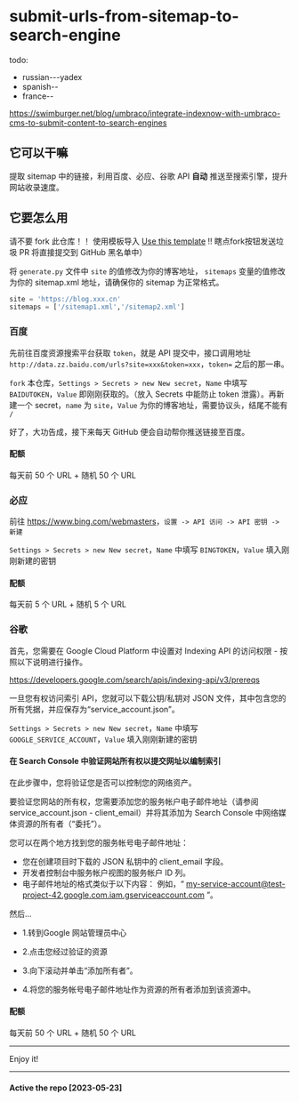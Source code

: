 # submit-urls-from-sitemap-to-search-engine

todo:

* russian---yadex
* spanish--
* france--

https://swimburger.net/blog/umbraco/integrate-indexnow-with-umbraco-cms-to-submit-content-to-search-engines



## 它可以干嘛

提取 sitemap 中的链接，利用百度、必应、谷歌 API **自动** 推送至搜索引擎，提升网站收录速度。

## 它要怎么用

请不要 fork 此仓库！！ 使用模板导入 [Use this template](https://github.com/MHG-LAB/submit-urls-from-sitemap-to-search-engine/generate) !! 瞎点fork按钮发送垃圾 PR 将直接提交到 GitHub 黑名单中）

将 `generate.py` 文件中 `site` 的值修改为你的博客地址， `sitemaps` 变量的值修改为你的 sitemap.xml 地址，请确保你的 sitemap 为正常格式。

```py
site = 'https://blog.xxx.cn'
sitemaps = ['/sitemap1.xml','/sitemap2.xml']
```

### 百度

先前往百度资源搜索平台获取 `token`，就是 API 提交中，接口调用地址 `http://data.zz.baidu.com/urls?site=xxx&token=xxx`，`token=` 之后的那一串。

`fork` 本仓库，`Settings > Secrets > new New secret`，`Name` 中填写 `BAIDUTOKEN`，`Value` 即刚刚获取的。（放入 Secrets 中能防止 token 泄露）。再新建一个 secret，`name` 为 `site`，`Value` 为你的博客地址，需要协议头，结尾不能有 `/`

好了，大功告成，接下来每天 GitHub 便会自动帮你推送链接至百度。

#### 配额

每天前 50 个 URL + 随机 50 个 URL

### 必应

前往 <https://www.bing.com/webmasters>，`设置 -> API 访问 -> API 密钥 -> 新建`

`Settings > Secrets > new New secret`，`Name` 中填写 `BINGTOKEN`，`Value` 填入刚刚新建的密钥

#### 配额

每天前 5 个 URL + 随机 5 个 URL

### 谷歌

首先，您需要在 Google Cloud Platform 中设置对 Indexing API 的访问权限 - 按照以下说明进行操作。

https://developers.google.com/search/apis/indexing-api/v3/prereqs

一旦您有权访问索引 API，您就可以下载公钥/私钥对 JSON 文件，其中包含您的所有凭据，并应保存为“service_account.json”。

`Settings > Secrets > new New secret`，`Name` 中填写 `GOOGLE_SERVICE_ACCOUNT`，`Value` 填入刚刚新建的密钥

#### 在 Search Console 中验证网站所有权以提交网址以编制索引

在此步骤中，您将验证您是否可以控制您的网络资产。

要验证您网站的所有权，您需要添加您的服务帐户电子邮件地址（请参阅 service_account.json - client_email）并将其添加为 Search Console 中网络媒体资源的所有者（“委托”）。

您可以在两个地方找到您的服务帐号电子邮件地址：

- 您在创建项目时下载的 JSON 私钥中的 client_email 字段。
- 开发者控制台中服务帐户视图的服务帐户 ID 列。
- 电子邮件地址的格式类似于以下内容：
例如，“ my-service-account@test-project-42.google.com.iam.gserviceaccount.com ”。

然后...

- 1.转到Google 网站管理员中心

- 2.点击您经过验证的资源

- 3.向下滚动并单击“添加所有者”。

- 4.将您的服务帐号电子邮件地址作为资源的所有者添加到该资源中。

#### 配额

每天前 50 个 URL + 随机 50 个 URL

---

Enjoy it!

---

#### Active the repo [2023-05-23]
